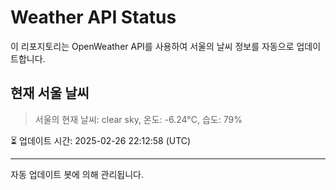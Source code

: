 
# Weather API Status

이 리포지토리는 OpenWeather API를 사용하여 서울의 날씨 정보를 자동으로 업데이트합니다.

## 현재 서울 날씨
> 서울의 현재 날씨: clear sky, 온도: -6.24°C, 습도: 79%

⏳ 업데이트 시간: 2025-02-26 22:12:58 (UTC)

---
자동 업데이트 봇에 의해 관리됩니다.
